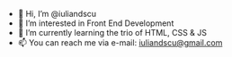 - 👋 Hi, I’m @iuliandscu
- 👀 I’m interested in Front End Development
- 🌱 I’m currently learning the trio of HTML, CSS & JS
- 📫 You can reach me via e-mail: iuliandscu@gmail.com

<!---
iuliandscu/iuliandscu is a ✨ special ✨ repository because its `README.md` (this file) appears on your GitHub profile.
You can click the Preview link to take a look at your changes.
--->
